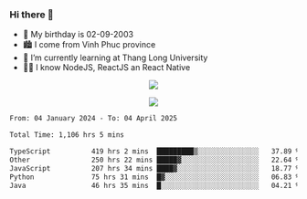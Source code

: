 ### Hi there 👋
- 🎂 My birthday is 02-09-2003
- 🏙️ I come from Vinh Phuc province
- 🌱 I’m currently learning at Thang Long University
- 🧑‍💻 I know NodeJS, ReactJS an React Native
<p align="center"><img src="https://github-readme-stats.vercel.app/api?username=tmquang0209&show_icons=true&theme=gradient"></p>
<p align="center"><img src="https://github-readme-stats.vercel.app/api/top-langs/?username=tmquang0209&hide=scss,css&langs_count=10"></p>
<!--START_SECTION:waka-->

```txt
From: 04 January 2024 - To: 04 April 2025

Total Time: 1,106 hrs 5 mins

TypeScript          419 hrs 2 mins  █████████▒░░░░░░░░░░░░░░░   37.89 %
Other               250 hrs 22 mins █████▓░░░░░░░░░░░░░░░░░░░   22.64 %
JavaScript          207 hrs 34 mins ████▓░░░░░░░░░░░░░░░░░░░░   18.77 %
Python              75 hrs 31 mins  █▓░░░░░░░░░░░░░░░░░░░░░░░   06.83 %
Java                46 hrs 35 mins  █░░░░░░░░░░░░░░░░░░░░░░░░   04.21 %
```

<!--END_SECTION:waka-->

